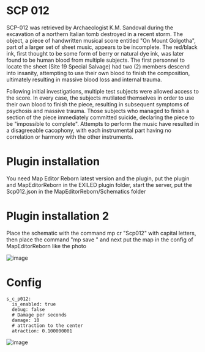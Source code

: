 # SCP 012
SCP-012 was retrieved by Archaeologist K.M. Sandoval during the excavation of a northern Italian tomb destroyed in a recent storm. The object, a piece of handwritten musical score entitled "On Mount Golgotha", part of a larger set of sheet music, appears to be incomplete. The red/black ink, first thought to be some form of berry or natural dye ink, was later found to be human blood from multiple subjects. The first personnel to locate the sheet (Site 19 Special Salvage) had two (2) members descend into insanity, attempting to use their own blood to finish the composition, ultimately resulting in massive blood loss and internal trauma.

Following initial investigations, multiple test subjects were allowed access to the score. In every case, the subjects mutilated themselves in order to use their own blood to finish the piece, resulting in subsequent symptoms of psychosis and massive trauma. Those subjects who managed to finish a section of the piece immediately committed suicide, declaring the piece to be "impossible to complete". Attempts to perform the music have resulted in a disagreeable cacophony, with each instrumental part having no correlation or harmony with the other instruments.


# Plugin installation
You need Map Editor Reborn latest version and the plugin, put the plugin and MapEditorReborn in the EXILED plugin folder, start the server, put the Scp012.json in the MapEditorReborn/Schematics folder
# Plugin installation 2
Place the schematic with the command mp cr "Scp012" with capital letters, then place the command "mp save <something>" and next put the map in the config of MapEditorReborn like the photo

![image](https://github.com/user-attachments/assets/0711f062-7f3e-4bcb-b794-5f546e36bc45)
# Config
```
s_c_p012:
  is_enabled: true
  debug: false
  # Damage per seconds
  damage: 10
  # attraction to the center
  atraction: 0.100000001
```
![image](https://github.com/user-attachments/assets/754ed204-d13a-4d19-9a09-6c7d7792bd52)
